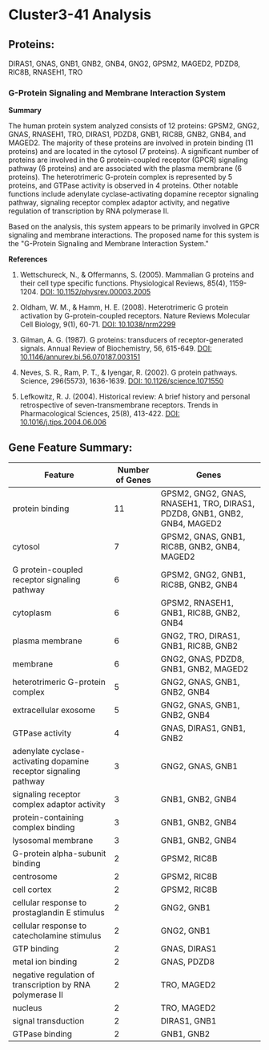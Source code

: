 # Cluster3-41 Analysis

## Proteins: 

DIRAS1, GNAS, GNB1, GNB2, GNB4, GNG2, GPSM2, MAGED2, PDZD8, RIC8B, RNASEH1, TRO

### G-Protein Signaling and Membrane Interaction System

**Summary**

The human protein system analyzed consists of 12 proteins: GPSM2, GNG2, GNAS, RNASEH1, TRO, DIRAS1, PDZD8, GNB1, RIC8B, GNB2, GNB4, and MAGED2. The majority of these proteins are involved in protein binding (11 proteins) and are located in the cytosol (7 proteins). A significant number of proteins are involved in the G protein-coupled receptor (GPCR) signaling pathway (6 proteins) and are associated with the plasma membrane (6 proteins). The heterotrimeric G-protein complex is represented by 5 proteins, and GTPase activity is observed in 4 proteins. Other notable functions include adenylate cyclase-activating dopamine receptor signaling pathway, signaling receptor complex adaptor activity, and negative regulation of transcription by RNA polymerase II.

Based on the analysis, this system appears to be primarily involved in GPCR signaling and membrane interactions. The proposed name for this system is the "G-Protein Signaling and Membrane Interaction System."

**References**

1. Wettschureck, N., & Offermanns, S. (2005). Mammalian G proteins and their cell type specific functions. Physiological Reviews, 85(4), 1159-1204. [DOI: 10.1152/physrev.00003.2005](https://doi.org/10.1152/physrev.00003.2005)

2. Oldham, W. M., & Hamm, H. E. (2008). Heterotrimeric G protein activation by G-protein-coupled receptors. Nature Reviews Molecular Cell Biology, 9(1), 60-71. [DOI: 10.1038/nrm2299](https://doi.org/10.1038/nrm2299)

3. Gilman, A. G. (1987). G proteins: transducers of receptor-generated signals. Annual Review of Biochemistry, 56, 615-649. [DOI: 10.1146/annurev.bi.56.070187.003151](https://doi.org/10.1146/annurev.bi.56.070187.003151)

4. Neves, S. R., Ram, P. T., & Iyengar, R. (2002). G protein pathways. Science, 296(5573), 1636-1639. [DOI: 10.1126/science.1071550](https://doi.org/10.1126/science.1071550)

5. Lefkowitz, R. J. (2004). Historical review: A brief history and personal retrospective of seven-transmembrane receptors. Trends in Pharmacological Sciences, 25(8), 413-422. [DOI: 10.1016/j.tips.2004.06.006](https://doi.org/10.1016/j.tips.2004.06.006)

## Gene Feature Summary: 

| Feature | Number of Genes | Genes |
| --- | --- | --- |
| protein binding | 11 | GPSM2, GNG2, GNAS, RNASEH1, TRO, DIRAS1, PDZD8, GNB1, GNB2, GNB4, MAGED2 |
| cytosol | 7 | GPSM2, GNAS, GNB1, RIC8B, GNB2, GNB4, MAGED2 |
| G protein-coupled receptor signaling pathway | 6 | GPSM2, GNG2, GNB1, RIC8B, GNB2, GNB4 |
| cytoplasm | 6 | GPSM2, RNASEH1, GNB1, RIC8B, GNB2, GNB4 |
| plasma membrane | 6 | GNG2, TRO, DIRAS1, GNB1, RIC8B, GNB2 |
| membrane | 6 | GNG2, GNAS, PDZD8, GNB1, GNB2, MAGED2 |
| heterotrimeric G-protein complex | 5 | GNG2, GNAS, GNB1, GNB2, GNB4 |
| extracellular exosome | 5 | GNG2, GNAS, GNB1, GNB2, GNB4 |
| GTPase activity | 4 | GNAS, DIRAS1, GNB1, GNB2 |
| adenylate cyclase-activating dopamine receptor signaling pathway | 3 | GNG2, GNAS, GNB1 |
| signaling receptor complex adaptor activity | 3 | GNB1, GNB2, GNB4 |
| protein-containing complex binding | 3 | GNB1, GNB2, GNB4 |
| lysosomal membrane | 3 | GNB1, GNB2, GNB4 |
| G-protein alpha-subunit binding | 2 | GPSM2, RIC8B |
| centrosome | 2 | GPSM2, RIC8B |
| cell cortex | 2 | GPSM2, RIC8B |
| cellular response to prostaglandin E stimulus | 2 | GNG2, GNB1 |
| cellular response to catecholamine stimulus | 2 | GNG2, GNB1 |
| GTP binding | 2 | GNAS, DIRAS1 |
| metal ion binding | 2 | GNAS, PDZD8 |
| negative regulation of transcription by RNA polymerase II | 2 | TRO, MAGED2 |
| nucleus | 2 | TRO, MAGED2 |
| signal transduction | 2 | DIRAS1, GNB1 |
| GTPase binding | 2 | GNB1, GNB2 |

